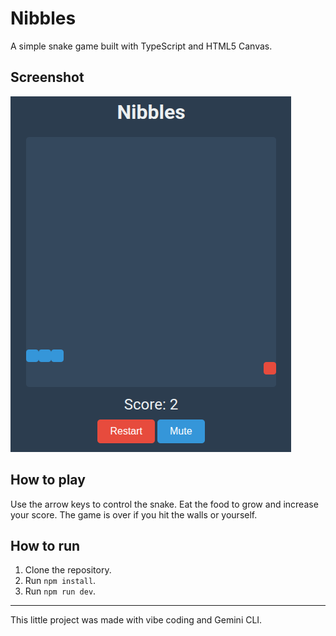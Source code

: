 # Nibbles

A simple snake game built with TypeScript and HTML5 Canvas.

## Screenshot

![Screenshot of the game](./assets/screenshot.png)

## How to play

Use the arrow keys to control the snake. Eat the food to grow and increase your score. The game is over if you hit the walls or yourself.

## How to run

1. Clone the repository.
2. Run `npm install`.
3. Run `npm run dev`.

---

This little project was made with vibe coding and Gemini CLI.

